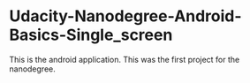 # Udacity-Nanodegree-Android-Basics-Single_screen
 This is the android application. This was the first project for the nanodegree.
